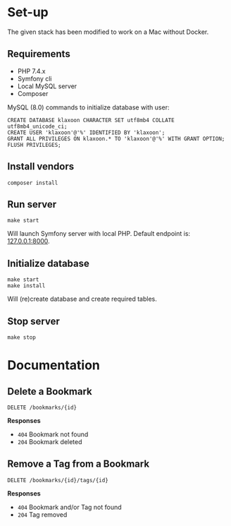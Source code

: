 # Set-up

The given stack has been modified to work on a Mac without Docker.

## Requirements

* PHP 7.4.x
* Symfony cli
* Local MySQL server
* Composer

MySQL (8.0) commands to initialize database with user:

    CREATE DATABASE klaxoon CHARACTER SET utf8mb4 COLLATE utf8mb4_unicode_ci;
    CREATE USER 'klaxoon'@'%' IDENTIFIED BY 'klaxoon';
    GRANT ALL PRIVILEGES ON klaxoon.* TO 'klaxoon'@'%' WITH GRANT OPTION;
    FLUSH PRIVILEGES;

## Install vendors

    composer install

## Run server

    make start

Will launch Symfony server with local PHP. Default endpoint is: [127.0.0.1:8000](http://127.0.0.1:8000).

## Initialize database

    make start
    make install

Will (re)create database and create required tables.

## Stop server

    make stop

# Documentation

## Delete a Bookmark

    DELETE /bookmarks/{id}

**Responses**

* `404` Bookmark not found
* `204` Bookmark deleted

## Remove a Tag from a Bookmark

    DELETE /bookmarks/{id}/tags/{id}

**Responses**

* `404` Bookmark and/or Tag not found
* `204` Tag removed
